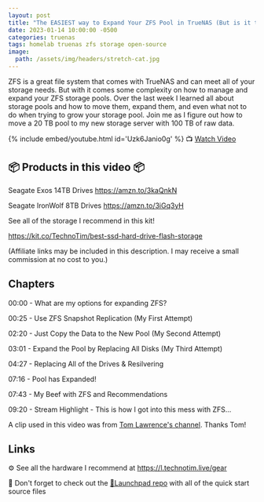 ```yaml
---
layout: post
title: "The EASIEST way to Expand Your ZFS Pool in TrueNAS (But is it the Best?)"
date: 2023-01-14 10:00:00 -0500
categories: truenas
tags: homelab truenas zfs storage open-source
image:
  path: /assets/img/headers/stretch-cat.jpg
---
```


ZFS is a great file system that comes with TrueNAS and can meet all of your storage needs.  But with it comes some complexity on how to manage and expand your ZFS storage pools.  Over the last week I learned all about storage pools and how to move them, expand them, and even what not to do when trying to grow your storage pool.  Join me as I figure out how to move a 20 TB pool to my new storage server with 100 TB of raw data.

{% include embed/youtube.html id='Uzk6Janio0g' %}
📺 [Watch Video](https://www.youtube.com/watch?v=Uzk6Janio0g)

## 📦 Products in this video 📦

Seagate Exos 14TB Drives <https://amzn.to/3kaQnkN>

Seagate IronWolf 8TB Drives <https://amzn.to/3iGq3yH>

See all of the storage I recommend in this kit!

<https://kit.co/TechnoTim/best-ssd-hard-drive-flash-storage>

(Affiliate links may be included in this description. I may receive a small commission at no cost to you.)

## Chapters

00:00 - What are my options for expanding ZFS?

00:25 - Use ZFS Snapshot Replication (My First Attempt)

02:20 - Just Copy the Data to the New Pool (My Second Attempt)

03:01 - Expand the Pool by Replacing All Disks (My Third Attempt)

04:27 - Replacing All of the Drives & Resilvering

07:16 - Pool has Expanded!

07:43 - My Beef with ZFS and Recommendations

09:20 - Stream Highlight - This is how I got into this mess with ZFS...

A clip used in this video was from [Tom Lawrence's channel](https://www.youtube.com/@LAWRENCESYSTEMS). Thanks Tom!

## Links

⚙️ See all the hardware I recommend at <https://l.technotim.live/gear>

🚀 Don't forget to check out the [🚀Launchpad repo](https://l.technotim.live/quick-start) with all of the quick start source files
